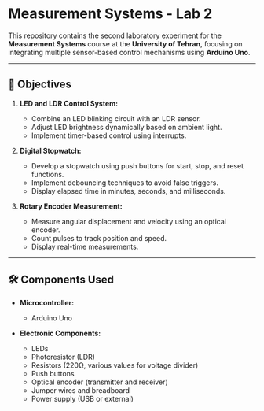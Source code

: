 # Measurement Systems - Lab 2

This repository contains the second laboratory experiment for the **Measurement Systems** course at the **University of Tehran**, focusing on integrating multiple sensor-based control mechanisms using **Arduino Uno**.

---

## 📖 Objectives

1. **LED and LDR Control System:**
   - Combine an LED blinking circuit with an LDR sensor.
   - Adjust LED brightness dynamically based on ambient light.
   - Implement timer-based control using interrupts.

2. **Digital Stopwatch:**
   - Develop a stopwatch using push buttons for start, stop, and reset functions.
   - Implement debouncing techniques to avoid false triggers.
   - Display elapsed time in minutes, seconds, and milliseconds.

3. **Rotary Encoder Measurement:**
   - Measure angular displacement and velocity using an optical encoder.
   - Count pulses to track position and speed.
   - Display real-time measurements.

---

## 🛠️ Components Used

- **Microcontroller:**  
  - Arduino Uno  

- **Electronic Components:**  
  - LEDs  
  - Photoresistor (LDR)  
  - Resistors (220Ω, various values for voltage divider)  
  - Push buttons  
  - Optical encoder (transmitter and receiver)  
  - Jumper wires and breadboard  
  - Power supply (USB or external) 
